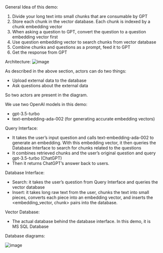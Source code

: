 General Idea of this demo:

1. Divide your long text into small chunks that are consumable by GPT
2. Store each chunk in the vector database. Each chunk is indexed by a chunk embedding vector
3. When asking a question to GPT, convert the question to a question embedding vector first
4. Use question embedding vector to search chunks from vector database
5. Combine chunks and questions as a prompt, feed it to GPT
6. Get the response from GPT

Architecture:
![image](https://github.com/ttkiviranta/ChatGPT-API/assets/22675135/23689099-69e2-4e7e-b13c-6bb711778bb7)

As described in the above section, actors can do two things:

- Upload external data to the database
- Ask questions about the external data

So two actors are present in the diagram.

We use two OpenAI models in this demo:

- gpt-3.5-turbo 
- text-embedding-ada-002 (for generating accurate embedding vectors) 

Query Interface:

- It takes the user’s input question and calls text-embedding-ada-002 to generate an embedding. With this embedding vector, it then queries the Database Interface to search for chunks related to the questions
- It combines retrieved chunks and the user’s original question and query gpt-3.5-turbo (ChatGPT)
- Then it returns ChatGPT’s answer back to users.

Database Interface:

- Search: it takes the user’s question from Query Interface and queries the vector database
- Insert: it takes long raw text from the user, chunks the text into small pieces, converts each piece into an embedding vector, and inserts the <embedding_vector, chunk> pairs into the database.

Vector Database:

- The actual database behind the database interface. In this demo, it is MS SQL Database


Database diagrams:

![image](https://github.com/ttkiviranta/ChatGPT-API/assets/22675135/3b10ed74-6a74-4cd6-b39f-6168baa8d7ab)
